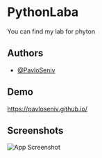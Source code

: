 # PythonLaba

You can find my lab for phyton

## Authors

- [@PavloSeniv](https://github.com/PavloSeniv)

## Demo

https://pavloseniv.github.io/

## Screenshots

![App Screenshot](https://via.placeholder.com/468x300?text=App+Screenshot+Here)
